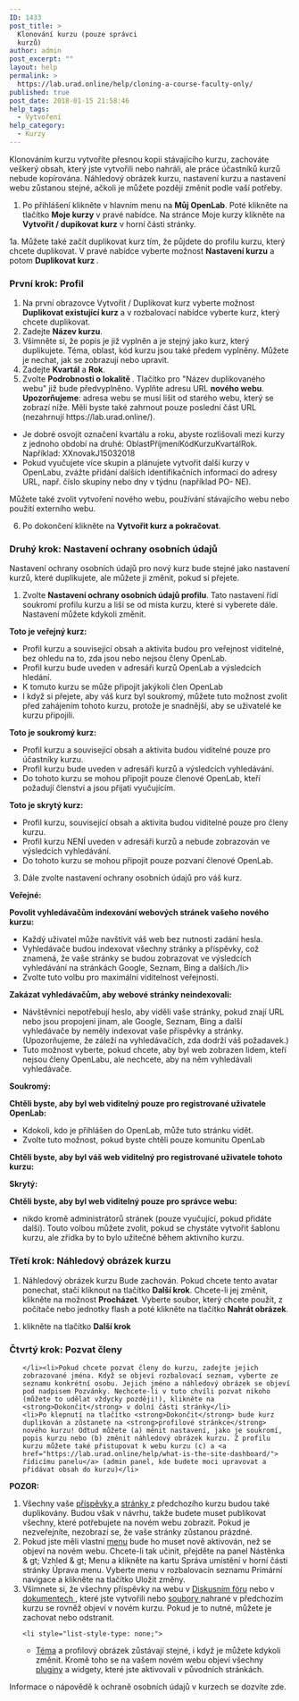 ```yaml
---
ID: 1433
post_title: >
  Klonování kurzu (pouze správci
  kurzů)
author: admin
post_excerpt: ""
layout: help
permalink: >
  https://lab.urad.online/help/cloning-a-course-faculty-only/
published: true
post_date: 2018-01-15 21:58:46
help_tags:
  - Vytvoření
help_category:
  - Kurzy
---
```

Klonováním kurzu vytvoříte přesnou kopii stávajícího kurzu, zachováte veškerý obsah, který jste vytvořili nebo nahráli, ale práce účastníků kurzů nebude kopírována. Náhledový obrázek kurzu, nastavení kurzu a nastavení webu zůstanou stejné, ačkoli je můžete později změnit podle vaší potřeby.
<ol>
 	<li>Po přihlášení klikněte v hlavním menu na <strong>Můj OpenLab</strong>. Poté klikněte na tlačítko <strong>Moje kurzy</strong> v pravé nabídce. Na stránce Moje kurzy klikněte na <strong>Vytvořit / dupikovat kurz</strong> v horní části stránky.</li>
</ol>
1a. Můžete také začít duplikovat kurz tím, že půjdete do profilu kurzu, který chcete duplikovat. V pravé nabídce vyberte možnost <strong>Nastavení kurzu</strong> a potom <strong>Duplikovat kurz </strong>.
<h3>První krok: Profil</h3>
<ol>
 	<li>Na první obrazovce Vytvořit / Duplikovat kurz vyberte možnost <strong>Duplikovat existující kurz</strong> a v rozbalovací nabídce vyberte kurz, který chcete duplikovat.</li>
 	<li>Zadejte <strong>Název kurzu</strong>.</li>
 	<li>Všimněte si, že popis je již vyplněn a je stejný jako kurz, který duplikujete. Téma, oblast, kód kurzu jsou také předem vyplněny. Můžete je nechat, jak se zobrazují nebo upravit.</li>
 	<li>Zadejte <strong>Kvartál</strong> a <strong>Rok</strong>.</li>
 	<li>Zvolte <strong>Podrobnosti o lokalitě </strong>. Tlačítko pro "Název duplikovaného webu" již bude předvyplněno. Vyplňte adresu URL <strong>nového webu</strong>. <strong>Upozorňujeme</strong>: adresa webu se musí lišit od starého webu, který se zobrazí níže. Měli byste také zahrnout pouze poslední část URL (nezahrnují https://lab.urad.online/).</li>
</ol>
<ul>
 	<li>Je dobré osvojit označení kvartálu a roku, abyste rozlišovali mezi kurzy z jednoho období na druhé: OblastPříjmeníKódKurzuKvartálRok. Například: XXnovakJ15032018</li>
 	<li>Pokud vyučujete více skupin a plánujete vytvořit další kurzy v OpenLabu, zvážte přidání dalších identifikačních informací do adresy URL, např. číslo skupiny nebo dny v týdnu (například PO- NE).</li>
</ul>
Můžete také zvolit vytvoření nového webu, používání stávajícího webu nebo použití externího webu.
<ol start="6">
 	<li>Po dokončení klikněte na <strong>Vytvořit kurz a pokračovat</strong>.</li>
</ol>
<h3>Druhý krok: Nastavení ochrany osobních údajů</h3>
Nastavení ochrany osobních údajů pro nový kurz bude stejné jako nastavení kurzů, které duplikujete, ale můžete ji změnit, pokud si přejete.
<ol>
 	<li>Zvolte <strong>Nastavení ochrany osobních údajů profilu</strong>. Tato nastavení řídí soukromí profilu kurzu a liší se od místa kurzu, které si vyberete dále. Nastavení můžete kdykoli změnit.</li>
</ol>
<strong>Toto je veřejný kurz:</strong>
<ul>
 	<li>Profil kurzu a související obsah a aktivita budou pro veřejnost viditelné, bez ohledu na to, zda jsou nebo nejsou členy OpenLab.</li>
 	<li>Profil kurzu bude uveden v adresáři kurzů OpenLab a výsledcích hledání.</li>
 	<li>K tomuto kurzu se může připojit jakýkoli člen OpenLab</li>
 	<li>I když si přejete, aby váš kurz byl soukromý, můžete tuto možnost zvolit před zahájením tohoto kurzu, protože je snadnější, aby se uživatelé ke kurzu připojili.</li>
</ul>
<strong>Toto je soukromý kurz:</strong>
<ul>
 	<li>Profil kurzu a související obsah a aktivita budou viditelné pouze pro účastníky kurzu.</li>
 	<li>Profil kurzu bude uveden v adresáři kurzů a výsledcích vyhledávání.</li>
 	<li>Do tohoto kurzu se mohou připojit pouze členové OpenLab, kteří požadují členství a jsou přijati vyučujícím.</li>
</ul>
<strong>Toto je skrytý kurz:</strong>
<ul>
 	<li>Profil kurzu, související obsah a aktivita budou viditelné pouze pro členy kurzu.</li>
 	<li>Profil kurzu NENÍ uveden v adresáři kurzů a nebude zobrazován ve výsledcích vyhledávání.</li>
 	<li>Do tohoto kurzu se mohou připojit pouze pozvaní členové OpenLab.</li>
</ul>
<ol start="2">
<li style="list-style-type: none;">
</li><li>Dále zvolte nastavení ochrany osobních údajů pro váš kurz.</li>
</ol>
<strong>Veřejné:</strong>

<strong> Povolit vyhledávačům indexování webových stránek vašeho nového kurzu:</strong>
<ul>
 	<li>Každý uživatel může navštívit váš web bez nutnosti zadání hesla.</li>
 	<li>Vyhledávače budou indexovat všechny stránky a příspěvky, což znamená, že vaše stránky se budou zobrazovat ve výsledcích vyhledávání na stránkách Google, Seznam, Bing a dalších./li>
 	</li><li>Zvolte tuto volbu pro maximální viditelnost veřejnosti.</li>
</ul>
<strong>Zakázat vyhledávačům, aby webové stránky neindexovali:</strong>
<ul>
 	<li>Návštěvníci nepotřebují heslo, aby viděli vaše stránky, pokud znají URL nebo jsou propojeni jinam, ale Google, Seznam, Bing a další vyhledávače by neměly indexovat vaše příspěvky a stránky. (Upozorňujeme, že záleží na vyhledávačích, zda dodrží váš požadavek.)</li>
 	<li>Tuto možnost vyberte, pokud chcete, aby byl web zobrazen lidem, kteří nejsou členy OpenLabu, ale nechcete, aby na něm vyhledávali vyhledávače.</li>
</ul>
<strong>Soukromý:</strong>

<strong> Chtěli byste, aby byl web viditelný pouze pro registrované uživatele OpenLab: </strong>
<ul>
 	<li>Kdokoli, kdo je přihlášen do OpenLab, může tuto stránku vidět.</li>
 	<li>Zvolte tuto možnost, pokud byste chtěli pouze komunitu OpenLab</li>
</ul>
<strong>Chtěli byste, aby byl váš web viditelný pro registrované uživatele tohoto kurzu:</strong>

<strong>Skrytý:</strong>

<strong>Chtěli byste, aby byl web viditelný pouze pro správce webu:</strong>
<ul>
 	<li>nikdo kromě administrátorů stránek (pouze vyučující, pokud přidáte další). Touto volbou můžete zvolit, pokud se chystáte vytvořit šablonu kurzu, ale zřídka by to bylo užitečné během aktivního kurzu.</li>
</ul>

<h3>Třetí krok: Náhledový obrázek kurzu</h3>
<ol>
<li>Náhledový obrázek kurzu Bude zachován. Pokud chcete tento avatar ponechat, stačí kliknout na tlačítko <strong>Další krok</strong>. Chcete-li jej změnit, klikněte na možnost <strong>Procházet</strong>. Vyberte soubor, který chcete použít, z počítače nebo jednotky flash a poté klikněte na tlačítko <strong>Nahrát obrázek</strong>.</li>
</ol>

<ol>
 	<li>klikněte na tlačítko <strong>Další krok</strong></li>
</ol>

<h3>Čtvrtý krok: Pozvat členy</h3>
<ol start="1">
 	<li style="list-style-type: none;">

 	</li><li>Pokud chcete pozvat členy do kurzu, zadejte jejich zobrazované jména. Když se objeví rozbalovací seznam, vyberte ze seznamu konkrétní osobu. Jejich jméno a náhledový obrázek se objeví pod nadpisem Pozvánky. Nechcete-li v tuto chvíli pozvat nikoho (můžete to udělat vždycky později!), klikněte na <strong>Dokončit</strong> v dolní části stránky</li>
 	<li>Po klepnutí na tlačítko <strong>Dokončit</strong> bude kurz duplikován a zůstanete na <strong>profilové stránkce</strong> nového kurzu! Odtud můžete (a) měnit nastavení, jako je soukromí, popis kurzu nebo (b) změnit náhledový obrázek kurzu. Z profilu kurzu můžete také přistupovat k webu kurzu (c) a <a href="https://lab.urad.online/help/what-is-the-site-dashboard/"> řídicímu panelu</a> (admin panel, kde budete moci upravovat a přidávat obsah do kurzu)</li>
</ol>

<strong>POZOR:</strong>
<ol ">
<li>Všechny vaše <a href="//lab.urad.online/help/writing-a-post/&quot;">příspěvky </a> a <a href="https://lab.urad.online/help/creating-pages-on-your-site / "> stránky </a> z předchozího kurzu budou také duplikovány. Budou však v návrhu, takže budete muset publikovat všechny, které potřebujete na novém webu zobrazit. Pokud je nezveřejníte, nezobrazí se, že vaše stránky zůstanou prázdné.</li>
 	<li>Pokud jste měli vlastní <a href="https://lab.urad.online/help/changing-the-menu -on-your-site /">menu</a> bude ho muset nově aktivován, než se objeví na novém webu. Chcete-li tak učinit, přejděte na panel Nástěnka &amp; gt; Vzhled &amp; gt; Menu a klikněte na kartu Správa umístění v horní části stránky Úprava menu. Vyberte menu v rozbalovacín seznamu Primární navigace a klikněte na tlačítko Uložit změny.</li>
 	<li>Všimnete si, že všechny příspěvky na webu v <a href="https://lab.urad.online/help/discussion-forums/">Diskusním fóru</a> nebo v <a href="https://lab.urad.online/help/using-docs/">dokumentech </a>, které jste vytvořili nebo <a href="https: // lab. urad.online/help/using-files/">soubory </a> nahrané v předchozím kurzu se rovněž objeví v novém kurzu. Pokud je to nutné, můžete je zachovat nebo odstranit.</li>


 	<li style="list-style-type: none;">
<ul>
 	<li><a href="https://lab.urad.online/help/changing-the-appearance-of-your -site-with-themes / ">Téma</a> a profilový obrázek zůstávají stejné, i když je můžete kdykoli změnit. Kromě toho se na vašem novém webu objeví všechny <a href="https://lab.urad.online/help/adding-plugins-to-your-site/">pluginy</a> a widgety, které jste aktivovali v původních stránkách.</li>
</ul>
</li></ol>
Informace o nápovědě k ochraně osobních údajů v kurzech se dozvíte zde.